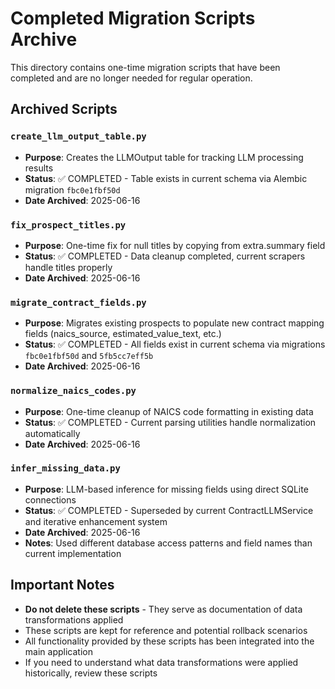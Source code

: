 # Completed Migration Scripts Archive

This directory contains one-time migration scripts that have been completed and are no longer needed for regular operation.

## Archived Scripts

### `create_llm_output_table.py`
- **Purpose**: Creates the LLMOutput table for tracking LLM processing results
- **Status**: ✅ COMPLETED - Table exists in current schema via Alembic migration `fbc0e1fbf50d`
- **Date Archived**: 2025-06-16

### `fix_prospect_titles.py` 
- **Purpose**: One-time fix for null titles by copying from extra.summary field
- **Status**: ✅ COMPLETED - Data cleanup completed, current scrapers handle titles properly
- **Date Archived**: 2025-06-16

### `migrate_contract_fields.py`
- **Purpose**: Migrates existing prospects to populate new contract mapping fields (naics_source, estimated_value_text, etc.)
- **Status**: ✅ COMPLETED - All fields exist in current schema via migrations `fbc0e1fbf50d` and `5fb5cc7eff5b`
- **Date Archived**: 2025-06-16

### `normalize_naics_codes.py`
- **Purpose**: One-time cleanup of NAICS code formatting in existing data
- **Status**: ✅ COMPLETED - Current parsing utilities handle normalization automatically
- **Date Archived**: 2025-06-16

### `infer_missing_data.py`
- **Purpose**: LLM-based inference for missing fields using direct SQLite connections
- **Status**: ✅ COMPLETED - Superseded by current ContractLLMService and iterative enhancement system
- **Date Archived**: 2025-06-16
- **Notes**: Used different database access patterns and field names than current implementation

## Important Notes

- **Do not delete these scripts** - They serve as documentation of data transformations applied
- These scripts are kept for reference and potential rollback scenarios
- All functionality provided by these scripts has been integrated into the main application
- If you need to understand what data transformations were applied historically, review these scripts